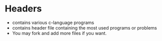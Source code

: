 # Headers
- contains various c-language programs
- contains header file containing the most used programs or problems
- You may fork and add more files if you want.

